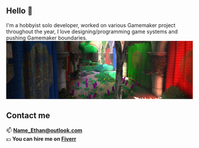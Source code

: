 ## Hello 👋
I'm a hobbyist solo developer, worked on various Gamemaker project throughout the year, I love
designing/programming game systems and pushing Gamemaker boundaries.  
![alt text](https://github.com/callmeEthan/PrimeFramework_Sponza/blob/d6bf7f9768fba0e97f2d7055d827bb69d3eb70b2/Screenshots/header.jpg?raw=true)


## Contact me
📫 [**Name_Ethan@outlook.com**](mailto:name_Ethan@outlook.com)  
💵 **You can hire me on [Fiverr](https://www.fiverr.com/callme_ethan/)**

<!--
**callmeEthan/callmeEthan** is a ✨ _special_ ✨ repository because its `README.md` (this file) appears on your GitHub profile.

Here are some ideas to get you started:

- 🔭 I’m currently working on ...
- 🌱 I’m currently learning ...
- 👯 I’m looking to collaborate on ...
- 🤔 I’m looking for help with ...
- 💬 Ask me about ...
- 📫 How to reach me: ...
- 😄 Pronouns: ...
- ⚡ Fun fact: ...
-->

